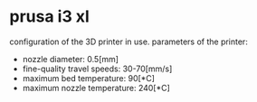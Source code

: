 prusa i3 xl
====

configuration of the 3D printer in use.
parameters of the printer:

* nozzle diameter: 0.5[mm]
* fine-quality travel speeds: 30-70[mm/s]
* maximum bed temperature: 90[*C]
* maximum nozzle temperature: 240[*C]
